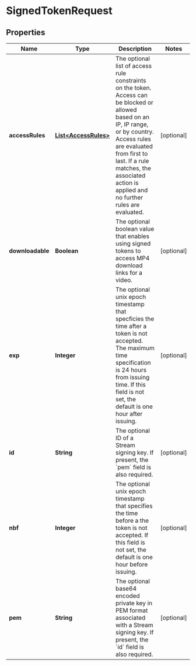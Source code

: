 # SignedTokenRequest

## Properties
Name | Type | Description | Notes
------------ | ------------- | ------------- | -------------
**accessRules** | [**List&lt;AccessRules&gt;**](AccessRules.md) | The optional list of access rule constraints on the token. Access can be blocked or allowed based on an IP, IP range, or by country. Access rules are evaluated from first to last. If a rule matches, the associated action is applied and no further rules are evaluated. |  [optional]
**downloadable** | **Boolean** | The optional boolean value that enables using signed tokens to access MP4 download links for a video. |  [optional]
**exp** | **Integer** | The optional unix epoch timestamp that specficies the time after a token is not accepted. The maximum time specification is 24 hours from issuing time. If this field is not set, the default is one hour after issuing. |  [optional]
**id** | **String** | The optional ID of a Stream signing key. If present, the &#x60;pem&#x60; field is also required. |  [optional]
**nbf** | **Integer** | The optional unix epoch timestamp that specifies the time before a the token is not accepted. If this field is not set, the default is one hour before issuing. |  [optional]
**pem** | **String** | The optional base64 encoded private key in PEM format associated with a Stream signing key. If present, the &#x60;id&#x60; field is also required. |  [optional]
